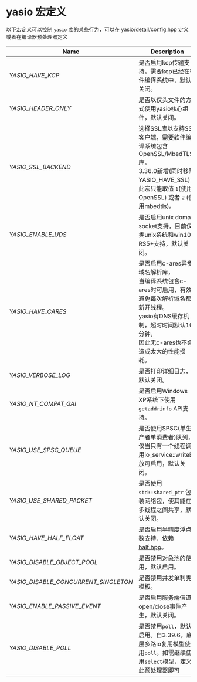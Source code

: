 # yasio 宏定义

以下宏定义可以控制 `yasio` 库的某些行为，可以在 [yasio/detail/config.hpp](https://github.com/yasio/yasio/blob/master/yasio/detail/config.hpp) 定义或者在编译器预处理器定义

|Name|Description|
|----------|-----------------|
|*YASIO_HAVE_KCP*|是否启用kcp传输支持，需要kcp已经在软件编译系统中，默认关闭。|
|*YASIO_HEADER_ONLY*|是否以仅头文件的方式使用yasio核心组件，默认关闭。|
|*YASIO_SSL_BACKEND*|选择SSL库以支持SSL客户端，需要软件编译系统包含OpenSSL/MbedTLS库，<br/>3.36.0新增(同时移除YASIO_HAVE_SSL)，此宏只能取值 `1`(使用OpenSSL) 或者 `2` (使用mbedtls)。|
|*YASIO_ENABLE_UDS*|是否启用unix domain socket支持，目前仅类unix系统和win10 RS5+支持，默认关闭。|
|*YASIO_HAVE_CARES*|是否启用c-ares异步域名解析库，<br/>当编译系统包含c-ares时可启用，有效避免每次解析域名都新开线程。<br/>yasio有DNS缓存机制，超时时间默认10分钟，<br/>因此无c-ares也不会造成太大的性能损耗。|
|*YASIO_VERBOSE_LOG*|是否打印详细日志，默认关闭。|
|*YASIO_NT_COMPAT_GAI*|是否启用Windows XP系统下使用 `getaddrinfo` API支持。|
|*YASIO_USE_SPSC_QUEUE*|是否使用SPSC(单生产者单消费者)队列，<br/>仅当只有一个线程调用io_service::write时放可启用，默认关闭。|
|*YASIO_USE_SHARED_PACKET*|是否使用 `std::shared_ptr` 包装网络包，使其能在多线程之间共享，默认关闭。|
|*YASIO_HAVE_HALF_FLOAT*|是否启用半精度浮点数支持，依赖 [half.hpp](https://github.com/yasio/external/blob/master/half/half.hpp)。|
|*YASIO_DISABLE_OBJECT_POOL*|是否禁用对象池的使用，默认启用。|
|*YASIO_DISABLE_CONCURRENT_SINGLETON*|是否禁用并发单利类模板。|
|*YASIO_ENABLE_PASSIVE_EVENT*|是否启用服务端信道open/close事件产生，默认关闭。|
|*YASIO_DISABLE_POLL*|是否禁用`poll`，默认启用。自3.39.6，底层多路io复用模型使用`poll`，如需继续使用`select`模型，定义此预处理器即可|
